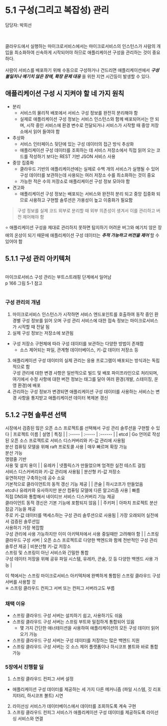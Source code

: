 # 5.1 구성(그리고 복잡성) 관리

담당자: 박희선
</br>
</br>
</br>

클라우드에서 실행하는 마이크로서비스에서는 마이크로서비스의 인스턴스가 사람의 개입을 최소화하여 신속하게 시작되어야 하므로 애플리케이션 구성을 관리하는 것이 중요하다. </br></br>
사람이 서비스를 배포하기 위해 수동으로 구성하거나 건드리면 애플리케이션에서 **_구성 불일치나 예기치 않은 장애, 확장 문제 대응_** 을 위한 지연 시간등이 발생할 수 있다. </br>

## 애플리케이션 구성 시 지켜야 할 네 가지 원칙

- 분리
  - 서비스의 물리적 배포에서 서비스 구성 정보를 완전히 분리해야 함
  - 실제로 애플리케이션 구성 정보는 서비스 인스턴스와 함께 배포되어서는 안 되며, 시작 중인 서비스에 환경 변수로 전달되거나 서비스가 시작할 때 중앙 저장소에서 읽어 들여야 함
- 추상화
  - 서비스 인터페이스 뒷단에 있는 구성 데이터의 접근 방식 추상화
  - 애플리케이션 구성 데이터를 조회하는 데 서비스 저장소에서 직접 읽어 오는 코드를 작성하기 보다는 REST 기반 JSON 서비스 사용
- 중앙 집중화
  - 클라우드 기반의 애플리케이션에는 실제로 수백 개의 서비스가 실행될 수 있어 구성 데이터를 보관하는데 사용되는 여러 저장소 수를 최소화하는 것이 중요
  - 가능한 적은 수의 저장소로 애플리케이션 구성 정보 모아야 함
- 견고화
  - 애플리케이션 구성 정보는 배포되는 서비스와 완전히 분리 되고 중앙 집중화 되므로 사용하고 구현할 솔루션은 가용성이 높고 이중화가 필요함

> 구성 정보를 실제 코드 외부로 분리할 때 외부 의존성이 생겨서 이를 관리하고 버전 제어해야 함

⭐️ 애플리케이션 구성을 제대로 관리하지 못하면 탐지하기 어려운 버그와 예기치 않은 장애의 온상이 되기 때문에 애플리케이션 구성 데이터는 **_추적 가능하고 버전을 제어_** 할 수 있어야 함 </br>

## 5.1.1 구성 관리 아키텍처

</br>
마이크로서비스 구성 관리는 부트스트래핑 단계에서 일어남 </br>
p 166 그림 5-1 참고 </br></br>

### 구성 관리의 개념

1. 마이크로서비스 인스턴스가 시작하면 서비스 엔드포인트를 호출하여 동작 중인 환경별 구성 정보를 읽어 오며 구성 관리 서비스에 대한 접속 정보는 마이크로서비스가 시작할 때 전달 됨
2. 실제 구성 정보는 저장소에 보관됨

- 구성 저장소 구현체에 따라 구성 데이터를 보관하는 다양한 방법이 존재함
  - 소스 제어되는 파일, 관계형 데이터베이스, 키-값 데이터 저장소 등

3. 애플리케이션 구성 데이터의 실제 관리는 응용 프로그램이 배포되는 방식과는 독립적으로 함 </br>
   구성 관리에 대한 변경 사항은 일반적으로 빌드 및 배포 파이프라인으로 처리되며, 여기에서 수정 사항에 대한 버전 정보는 태그를 달아 여러 환경(개발, 스테이징, 운영 환경)에 배포
4. 관리하는 구성 정보가 변경되면 애플리케이션 구성 데이터를 사용하는 서비스는 변경 사항을 통지받고 애플리케이션 데이터 복제본 갱신

## 5.1.2 구현 솔루션 선택

시장에서 검증된 많은 오픈 소스 프로젝트를 선택해서 구성 관리 솔루션을 구현할 수 있다
| 프로젝트 이름 | 설명 | 특징 |
| :----- | :----- | :------ |
| etcd | Go 언어로 작성된 오픈 소스 프로젝트로 서비스 디스커버리와 키-값 관리에 사용됨 </br> 분산 컴퓨팅 모델을 위해 raft 프로토콜 사용 | 매우 빠르며 확장 가능 </br> 분산 가능 </br> 명령줄 기반 </br> 사용 및 설치 용이 |
| 유레카 | 넷플릭스가 만들었으며 엄격한 실전 테스트 걸침 </br> 서비스 디스커버리와 키-값 관리에 사용됨 | 분산형 키-값 저장소 </br> 유연하지만 구축하는데 공수 소요 </br> 기본적으로 클라이언트의 동적 갱신 기능 제공 |
| 콘술 | 하시코프가 만들었음 </br> etcd나 유레카와 유사하지만 분산 컴퓨팅 모델에 다른 알고리즘 사용 | 빠름 </br> 직접 DNS와 통합해서 네이티브 서비스 디스커버리 기능 제공 </br> 클라이언트 동적 갱신은 기본 기능에 포함되지 않음 |
| 주키퍼 | 아파치 프로젝트 분산 잠금 기능을 제공 </br> 주로 키-값 데이터를 액세스하는 구성 관리 솔루션으로 사용됨 | 가장 오래되어 실전에서 검증된 솔루션임 </br> 사용하기 가장 복잡함 </br> 구성 관리에 사용 가능하지만 이미 아키텍처에서 사용 중일때만 고려해야 함 |
| 스프링 클라우드 구성 서버 | 오픈 소스 프로젝트로 다양한 백엔드와 함께 전반적인 구성 관리 솔루션 제공 | 비분산형 키-값 저장소 </br> 스프링 및 스프링이 아닌 서비스와 긴밀한 통합 </br> 구성 데이터 저장을 위해 공유 파일 시스템, 유레카, 콘술, 깃 등 다양한 백엔드 사용 가능 |

이 책에서는 스프링 마이크로서비스 아키텍처에 완벽하게 통합된 스프링 클라우드 구성 서버를 사용할 것 </br>
✳️ 스프링 클라우드 컨피그 서버 또는 컨피그 서버라고도 부름

### 채택 이유

- 스프링 클라우드 구성 서버는 설치하기 쉽고, 사용하기도 쉬움
- 스프링 클라우드 구성 서버는 스프링 부트와 밀접하게 통합되어 있음
  - 몇 가지 간단한 애너테이션을 사용하여 애플리케이션의 모든 구성 데이터 읽어 오기 가능
- 스프링 클라우드 구성 서버는 구성 데이터를 저장하는 많은 백엔드 지원
- 스프링 클라우드 구성 서버는 깃 소스 제어 플랫폼이나 하시코프 볼트와 바로 통합 가능

### 5장에서 진행할 일

1. 스프링 클라우드 컨피그 서버 설정

- 애플리케이션 구성 데이터를 제공하는 세 가지 다른 메커니즘 (파일 시스템, 깃 리포지터리, 하시코프 볼트) 시연

2. 라이선싱 서비스가 데이터베이스에서 데이터를 조회하도록 계속 구현
3. 스프링 클라우드 컨피그 서비스가 애플리케이션 구성 데이터를 제공하도록 라이선싱 서비스와 연결
